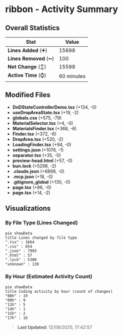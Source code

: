 # ribbon - Activity Summary 

## Overall Statistics

| Stat                   | Value                                                             |
| ---------------------- | ----------------------------------------------------------------- |
| **Lines Added** (➕)   | 15698                                          |
| **Lines Removed** (➖) | 100                                        |
| **Net Change** (↕)    | 15598                |
| **Active Time** (⌚)   | 60 minutes |


## Modified Files
- **DnDStateControllerDemo.tsx** (+134, -0)
- **useDropAreaState.tsx** (+19, -2)
- **globals.css** (+575, -79)
- **MaterialSelector.tsx** (+4, -0)
- **MaterialsFinder.tsx** (+368, -6)
- **Finder.tsx** (+372, -6)
- **DropArea.tsx** (+520, -2)
- **LoadingFinder.tsx** (+94, -0)
- **settings.json** (+1076, -1)
- **separator.tsx** (+35, -0)
- **preview-head.html** (+57, -0)
- **bun.lock** (+5298, -2)
- **.claude.json** (+6898, -0)
- **.mcp.json** (+18, -0)
- **.gitignore_global** (+130, -0)
- **page.tsx** (+86, -0)
- **page.tsx** (+14, -2)

## Visualizations

### By File Type (Lines Changed)

```mermaid
pie showData
title Lines changed by file type
".tsx" : 1664
".css" : 654
".json" : 7993
".html" : 57
".lock" : 5300
"unknown" : 130
```

### By Hour (Estimated Activity Count)

```mermaid
pie showData
title Coding activity by hour (count of changes)
"00h" : 19
"09h" : 9
"13h" : 5
"14h" : 1
"15h" : 2
"17h" : 16
```


> **Last Updated:** 12/08/2025, 17:42:57